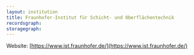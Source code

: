 ```yaml
---
layout: institution
title: Fraunhofer-Institut für Schicht- und Oberflächentechnik
recordsgraph: 
storagegraph: 
---
```


Website: [https://www.ist.fraunhofer.de/](https://www.ist.fraunhofer.de/)
